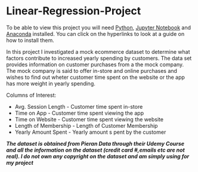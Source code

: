 # Linear-Regression-Project
To be able to view this project you will need [Python](https://www.python.org/downloads/), [Jupyter Notebook](https://www.geeksforgeeks.org/how-to-install-jupyter-notebook-in-windows/) and [Anaconda](https://www.anaconda.com/products/distribution) installed. You can click on the hyperlinks to look at a guide on how to install them. 

In this project I investigated a mock ecommerce dataset to determine what factors contribute to increased yearly spending by customers. The  data set provides information on customer purchases from a the mock company. The mock company is said to offer in-store and online purchases and wishes to find out wheter customer time spent on the website or the app has more weight in yearly spending.

Columns of Interest:
* Avg. Session Length - Customer time spent in-store
* Time on App - Customer time spent viewing the app
* Time on Website - Customer time spent viewing the website
* Length of Membership - Length of Customer Membership
* Yearly Amount Spent - Yearly amount s pent by the customer

***The dataset is obtained from Pieran Data through their Udemy Course and all the information on the dataset (credit card #,emails etc are not real). I do not own any copyright on the dataset and am simply using for my project***
